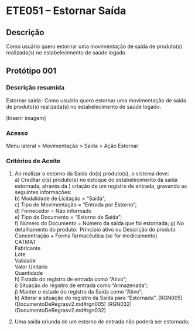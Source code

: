 # ETE051 – Estornar Saída <!-- Estou criando do zero este .md de acordo com o docx. -->

## Descrição
Como usuário quero estornar uma movimentação de saída de produto(s) realizada(s) no estabelecimento de saúde logado. 

## Protótipo 001 

### Descrição resumida 
Estornar saída- Como usuário quero estornar uma movimentação de saída de produto(s) realizada(s) no estabelecimento de saúde logado. 

[Inserir imagem]

### Acesso 
Menu lateral > Movimentação > Saída > Ação Estornar 

### Critérios de Aceite 

<!-- NÃO TINHA DOCUMENTO, mas deve se tratar do tópico "Acesso" quando diz: "1."Não alterou. Mas está em “Acesso” " -->
<!-- 1. Não tem no documento -->
1. Ao realizar o estorno da Saída do(s) produto(s), o sistema deve:  
    a) Creditar o(s) produto(s) no estoque do estabelecimento da saída estornada, através da ) criação de um registro de entrada, gravando as seguintes informações:  
    b) Modalidade de Licitação = “Saída”;  
    c) Tipo de Movimentação = “Entrada por Estorno”;   
    d) Fornecedor = Não informado  
    e) Tipo de Documento = “Estorno de Saída”;  
    f) Número do Documento = Número da saída que foi estornada; 
    g) No detalhamento do produto:  
        Princípio ativo ou Descrição do produto  
        Concentração + Forma farmacêutica (se for medicamento)  
        CATMAT  
        Fabricante  
        Lote  
        Validade  
        Valor Unitário  
        Quantidade   
    h) Estado do registro de entrada como “Ativo”;  
    i) Situação do registro de entrada como “Armazenada”;  
    j) Manter o estado do registro da Saída como “Ativo”;  
    k) Alterar a situação do registro da Saída para “Estornada”. [RGN005] (DocumentoDeRegrasv2.md#rgn005) [RGN032] (DocumentoDeRegrasv2.md#rgn032) 
<!-- Diz no documento apenas:  "5. Não alterou." -->
<!-- Diz no documento apenas:  "6. Não alterou." -->
<!-- Diz no documento apenas:  "7. Não alterou." -->
2. Uma saída oriunda de um estorno de entrada não poderá ser estornada; <!-- Era o critério 8 -->

 